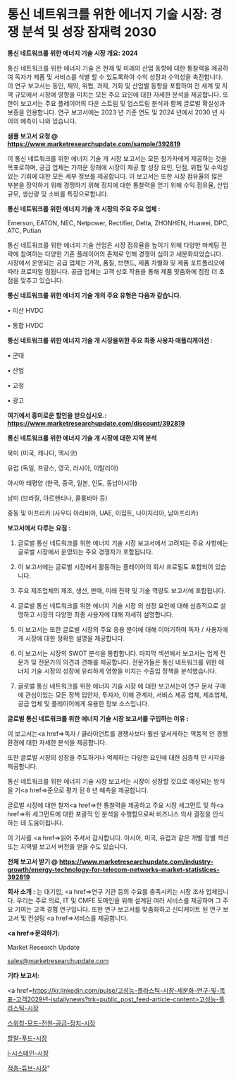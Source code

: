 # 통신 네트워크를 위한 에너지 기술 시장: 경쟁 분석 및 성장 잠재력 2030

<strong>통신 네트워크를 위한 에너지 기술 시장 개요: 2024</strong>

통신 네트워크를 위한 에너지 기술 은 현재 및 미래의 산업 동향에 대한 통찰력을 제공하여 독자가 제품 및 서비스를 식별 할 수 있도록하여 수익 성장과 수익성을 촉진합니다. 이 연구 보고서는 동인, 제약, 위협, 과제, 기회 및 산업별 동향을 포함하여 전 세계 및 지역 규모에서 시장에 영향을 미치는 모든 주요 요인에 대한 자세한 분석을 제공합니다. 또한이 보고서는 주요 플레이어의 다운 스트림 및 업스트림 분석과 함께 글로벌 확실성과 보증을 인용합니다. 연구 보고서에는 2023 년 기준 연도 및 2024 년에서 2030 년 사이의 예측이 나와 있습니다.



<strong>샘플 보고서 요청 @ <a href=https://www.marketresearchupdate.com/sample/392819>https://www.marketresearchupdate.com/sample/392819</a></strong>

이 통신 네트워크를 위한 에너지 기술 개 시장 보고서는 모든 참가자에게 제공하는 것을 목표로하며, 공급 업체는 가까운 장래에 시장이 제공 할 성장 요인, 단점, 위협 및 수익성있는 기회에 대한 모든 세부 정보를 제공합니다. 이 보고서는 또한 시장 점유율의 많은 부분을 장악하기 위해 경쟁하기 위해 정치에 대한 통찰력을 얻기 위해 수익 점유율, 산업 규모, 생산량 및 소비를 특징으로합니다.



<strong>통신 네트워크를 위한 에너지 기술 개 시장의 주요 주요 업체 :</strong>

Emerson, EATON, NEC, Netpower, Rectifier, Delta, ZHONHEN, Huawei, DPC, ATC, Putian

통신 네트워크를 위한 에너지 기술 산업은 시장 점유율을 높이기 위해 다양한 마케팅 전략에 참여하는 다양한 기존 플레이어의 존재로 인해 경쟁이 심하고 세분화되었습니다. 시장에서 운영되는 공급 업체는 가격, 품질, 브랜드, 제품 차별화 및 제품 포트폴리오에 따라 프로파일 링됩니다. 공급 업체는 고객 상호 작용을 통해 제품 맞춤화에 점점 더 초점을 맞추고 있습니다.



<strong>통신 네트워크를 위한 에너지 기술 개의 주요 유형은 다음과 같습니다.</strong>

• 이산 HVDC

• 통합 HVDC



<strong>통신 네트워크를 위한 에너지 기술 개 시장을위한 주요 최종 사용자 애플리케이션 :</strong>

• 군대

• 산업

• 교정

• 광고



<strong>여기에서 흥미로운 할인을 받으십시오.: <a href=https://www.marketresearchupdate.com/discount/392819>https://www.marketresearchupdate.com/discount/392819</a></strong>



<strong>통신 네트워크를 위한 에너지 기술 개 시장에 대한 지역 분석</strong>

북미 (미국, 캐나다, 멕시코)

유럽 (독일, 프랑스, 영국, 러시아, 이탈리아)

아시아 태평양 (한국, 중국, 일본, 인도, 동남아시아)

남미 (브라질, 아르헨티나, 콜롬비아 등)

중동 및 아프리카 (사우디 아라비아, UAE, 이집트, 나이지리아, 남아프리카)



<strong>보고서에서 다루는 요점 :</strong>

1. 글로벌 통신 네트워크를 위한 에너지 기술 시장 보고서에서 고려되는 주요 사항에는 글로벌 시장에서 운영되는 주요 경쟁자가 포함됩니다.

2. 이 보고서에는 글로벌 시장에서 활동하는 플레이어의 회사 프로필도 포함되어 있습니다.

3. 주요 제조업체의 제조, 생산, 판매, 미래 전략 및 기술 역량도 보고서에 포함됩니다.

4. 글로벌 통신 네트워크를 위한 에너지 기술 시장 의 성장 요인에 대해 심층적으로 설명하고 시장의 다양한 최종 사용자에 대해 자세히 설명합니다.

5. 이 보고서는 또한 글로벌 시장의 주요 응용 분야에 대해 이야기하여 독자 / 사용자에게 시장에 대한 정확한 설명을 제공합니다.

6. 이 보고서는 시장의 SWOT 분석을 통합합니다. 마지막 섹션에서 보고서는 업계 전문가 및 전문가의 의견과 견해를 제공합니다. 전문가들은 통신 네트워크를 위한 에너지 기술 시장의 성장에 유리하게 영향을 미치는 수출입 정책을 분석했습니다.

7. 글로벌 통신 네트워크를 위한 에너지 기술 시장 에 대한 보고서는이 연구 문서 구매에 관심이있는 모든 정책 입안자, 투자자, 이해 관계자, 서비스 제공 업체, 제조업체, 공급 업체 및 플레이어에게 유용한 정보 소스입니다.



<strong>글로벌 통신 네트워크를 위한 에너지 기술 시장 보고서를 구입하는 이유 :</strong>

이 보고서는<a href=>독자 / 클</a>라이언트를 경쟁사보다 훨씬 앞서게하는 역동적 인 경쟁 환경에 대한 자세한 분석을 제공합니다.

또한 글로벌 시장의 성장을 주도하거나 억제하는 다양한 요인에 대한 심층적 인 시각을 제공합니다.

통신 네트워크를 위한 에너지 기술 시장 보고서는 시장이 성장할 것으로 예상되는 방식을 기<a href=>준으로</a> 평가 된 8 년 예측을 제공합니다.

글로벌 시장에 대한 철저<a href=>한 통찰력</a>을 제공하고 주요 시장 세그먼트 및 하<a href=>위 세그</a>먼트에 대한 포괄적 인 분석을 수행함으로써 비즈니스 의사 결정을 인식하는 데 도움이됩니다.

이 기사를 <a href=>읽어 주</a>셔서 감사합니다. 아시아, 미국, 유럽과 같은 개별 장별 섹션 또는 지역별 보고서 버전을 얻을 수도 있습니다.



<strong>전체 보고서 받기 @ <a href=https://www.marketresearchupdate.com/industry-growth/energy-technology-for-telecom-networks-market-statistices-392819>https://www.marketresearchupdate.com/industry-growth/energy-technology-for-telecom-networks-market-statistices-392819</a></strong>



<strong>회사 소개 :</strong>
는 대기업, <a href=>연구 기</a>관 등의 수요를 충족시키는 시장 조사 업체입니다. 우리는 주로 의료, IT 및 CMFE 도메인을 위해 설계된 여러 서비스를 제공하며 그 주요 기여는 고객 경험 연구입니다. 또한 연구 보고서를 맞춤화하고 신디케이트 된 연구 보고서 및 컨설팅 <a href=>서비</a>스를 제공합니다.



<strong><a href=>문의하기:</a></strong>

Market Research Update

sales@marketresearchupdate.com



<strong>기타 보고서:</strong>

<a href=https://kr.linkedin.com/pulse/고성능-플라스틱-시장-세분화-연구-및-목표-고객2029년-isdailynews?trk=public_post_feed-article-content>고성능-플라스틱-시장</a>

<a href=https://www.linkedin.com/pulse/스위칭-모드-전원-공급-장치-시장-규모-및-성장-2023-market-matrix-musings-analysis/>스위칭-모드-전원-공급-장치-시장</a>

<a href=https://www.linkedin.com/pulse/할랄-푸드-시장-규모-및-성장-2023-survey-savvy-insights-360-analysis-eg4wf/>할랄-푸드-시장</a>

<a href=https://www.linkedin.com/pulse/l-시스테인-시장-현재-및-미래-성장-2029-trendsetters-talk-360-analysis-khdhf/>l-시스테인-시장</a>

<a href=https://www.linkedin.com/pulse/적층-튜브-시장-규모-및-성장-2023-data-dive-diaries-24-analysis-cucrf/>적층-튜브-시장</a>"
